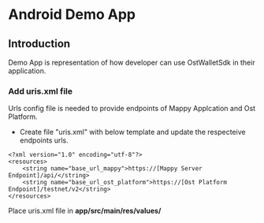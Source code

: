 # Android Demo App

## Introduction

Demo App is representation of how developer can use OstWalletSdk in their application.



### Add uris.xml file
Urls config file is needed to provide endpoints of Mappy Applcation and Ost Platform.</br>
 - Create file "uris.xml" with below template and update the respecteive endpoints urls.
```
<?xml version="1.0" encoding="utf-8"?>
<resources>
    <string name="base_url_mappy">https://[Mappy Server Endpoint]/api/</string>
    <string name="base_url_ost_platform">https://[Ost Platform Endpoint]/testnet/v2</string>
</resources>
```
Place uris.xml file in <b>app/src/main/res/values/</b>
